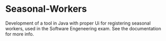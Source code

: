 # Seasonal-Workers
Development of a tool in Java with proper Ui for registering seasonal workers, used in the Software Engeneering exam. See the documentation for more info.
